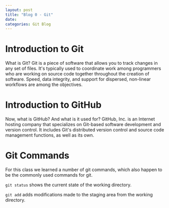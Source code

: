 ```yaml
---
layout: post
title: "Blog 0 - Git"
date:
categories: Git Blog
---
```


# Introduction to Git
What is Git? Git is a piece of software that allows you to track changes in any set of files. It's typically used to coordinate work among programmers who are working on source code together throughout the creation of software. Speed, data integrity, and support for dispersed, non-linear workflows are among the objectives.

# Introduction to GitHub
Now, what is GitHub? And what is it used for? GitHub, Inc. is an Internet hosting company that specializes on Git-based software development and version control. It includes Git's distributed version control and source code management functions, as well as its own.

# Git Commands
For this class we learned a number of git commands, which also happen to be the commonly used commands for git.

`git status` shows the current state of the working directory.

`git add` adds modifications made to the staging area from the working directory.